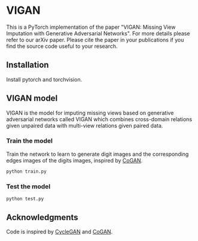 # VIGAN

This is a PyTorch implementation of the paper "VIGAN: Missing View Imputation with Generative Adversarial Networks". For more details please refer to our arXiv paper. Please cite the paper in your publications if you find the source code useful to your research.

## Installation

Install pytorch and torchvision. 

## VIGAN model

VIGAN is the model for imputing missing views based on generative adversarial networks called VIGAN which combines cross-domain relations given unpaired data with multi-view relations given paired data.

### Train the model
Train the network to learn to generate digit images and the corresponding edges images of the digits images, inspired by [CoGAN](https://github.com/chaoshangcs/CoGAN_PyTorch).

    python train.py

### Test the model
    python test.py

## Acknowledgments

Code is inspired by [CycleGAN](https://github.com/chaoshangcs/pytorch-CycleGAN-and-pix2pix) and [CoGAN](https://github.com/chaoshangcs/CoGAN_PyTorch).
